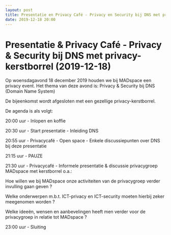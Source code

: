 ```yaml
---
layout: post
title: Presentatie en Privacy Café - Privacy en Security bij DNS met privacy-kerstborrel (2019-12-18)
date: 2019-12-18 20:00
---
```


# Presentatie & Privacy Café - Privacy & Security bij DNS met privacy-kerstborrel (2019-12-18)

Op woensdagavond 18 december 2019 houden we bij MADspace een privacy event.
Het thema van deze avond is: Privacy & Security bij DNS (Domain Name System)

De bijeenkomst wordt afgesloten met een gezellige privacy-kerstborrel.

De agenda is als volgt:
 
20:00 uur - Inlopen en koffie

20:30 uur - Start presentatie - Inleiding DNS

20:55 uur - Privacycafé - Open space - Enkele discussiepunten over DNS bij deze presentatie

21:15 uur - PAUZE

21:30 uur - Privacycafé - Informele presentatie & discussie privacygroep MADspace met kerstborrel o.a.:
 
Hoe willen we bij MADspace onze activiteiten van de privacygroep verder invulling gaan geven ?
 
Welke onderwerpen m.b.t. ICT-privacy en ICT-security moeten hierbij zeker meegenomen worden ?
 
Welke ideeën, wensen en aanbevelingen heeft men verder voor de privacygroep in relatie tot MADspace ?

23:00 uur - Sluiting


